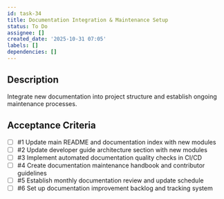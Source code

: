```yaml
---
id: task-34
title: Documentation Integration & Maintenance Setup
status: To Do
assignee: []
created_date: '2025-10-31 07:05'
labels: []
dependencies: []
---
```


## Description

<!-- SECTION:DESCRIPTION:BEGIN -->
Integrate new documentation into project structure and establish ongoing maintenance processes.
<!-- SECTION:DESCRIPTION:END -->

## Acceptance Criteria
<!-- AC:BEGIN -->
- [ ] #1 Update main README and documentation index with new modules
- [ ] #2 Update developer guide architecture section with new modules
- [ ] #3 Implement automated documentation quality checks in CI/CD
- [ ] #4 Create documentation maintenance handbook and contributor guidelines
- [ ] #5 Establish monthly documentation review and update schedule
- [ ] #6 Set up documentation improvement backlog and tracking system
<!-- AC:END -->
